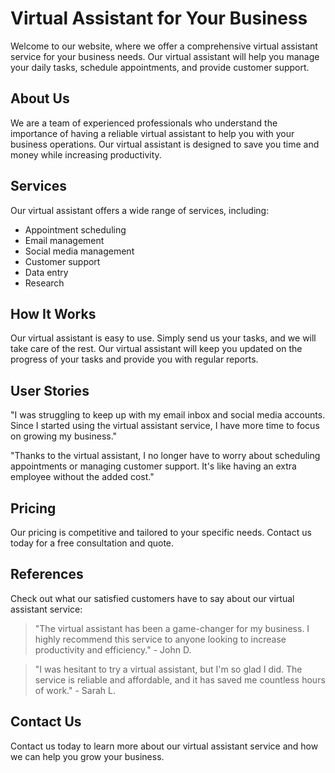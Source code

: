<!--font:Inter-->

# Virtual Assistant for Your Business

Welcome to our website, where we offer a comprehensive virtual assistant service for your business needs. Our virtual assistant will help you manage your daily tasks, schedule appointments, and provide customer support. 

## About Us

We are a team of experienced professionals who understand the importance of having a reliable virtual assistant to help you with your business operations. Our virtual assistant is designed to save you time and money while increasing productivity.

## Services

Our virtual assistant offers a wide range of services, including:

- Appointment scheduling
- Email management
- Social media management
- Customer support
- Data entry
- Research

## How It Works

Our virtual assistant is easy to use. Simply send us your tasks, and we will take care of the rest. Our virtual assistant will keep you updated on the progress of your tasks and provide you with regular reports.

## User Stories

"I was struggling to keep up with my email inbox and social media accounts. Since I started using the virtual assistant service, I have more time to focus on growing my business."

"Thanks to the virtual assistant, I no longer have to worry about scheduling appointments or managing customer support. It's like having an extra employee without the added cost."

## Pricing

Our pricing is competitive and tailored to your specific needs. Contact us today for a free consultation and quote.

## References

Check out what our satisfied customers have to say about our virtual assistant service:

> "The virtual assistant has been a game-changer for my business. I highly recommend this service to anyone looking to increase productivity and efficiency." - John D.

> "I was hesitant to try a virtual assistant, but I'm so glad I did. The service is reliable and affordable, and it has saved me countless hours of work." - Sarah L.

## Contact Us

Contact us today to learn more about our virtual assistant service and how we can help you grow your business.

<!--

Write me content for website with wallpaper which alt text is:

"A wallpaper with a simple graphic of a virtual assistant or chatbot, with space for messages and alerts, set against a gradient background."

The name/title of the page should not be 1:1 copy of the alt text but rather a real content of the website which is using this wallpaper.

- Use markdown format 
- Start with heading
- Heading should be short and concise
- The content should look like a real website 
- The website should not be about the wallpaper, wallpaper is just a related background
- Heading should be contain work "wallpaper" or "background"
- Include real sections like references, contact, user stories, etc. use things relevant to the page purpose.
- Feel free to use structure like headings, bullets, numbering, blockquotes, paragraphs, horizontal lines, etc.
- You can use formatting like bold or _italic_
- You can include UTF-8 emojis
- Links should be only #hash anchors (and you can refer to the document itself)
- Do not include images


---


# Virtual Assistant for Your Business

Welcome to our website, where we offer a comprehensive virtual assistant service for your business needs. Our virtual assistant will help you manage your daily tasks, schedule appointments, and provide customer support. 

## About Us

We are a team of experienced professionals who understand the importance of having a reliable virtual assistant to help you with your business operations. Our virtual assistant is designed to save you time and money while increasing productivity.

## Services

Our virtual assistant offers a wide range of services, including:

- Appointment scheduling
- Email management
- Social media management
- Customer support
- Data entry
- Research

## How It Works

Our virtual assistant is easy to use. Simply send us your tasks, and we will take care of the rest. Our virtual assistant will keep you updated on the progress of your tasks and provide you with regular reports.

## User Stories

"I was struggling to keep up with my email inbox and social media accounts. Since I started using the virtual assistant service, I have more time to focus on growing my business."

"Thanks to the virtual assistant, I no longer have to worry about scheduling appointments or managing customer support. It's like having an extra employee without the added cost."

## Pricing

Our pricing is competitive and tailored to your specific needs. Contact us today for a free consultation and quote.

## References

Check out what our satisfied customers have to say about our virtual assistant service:

> "The virtual assistant has been a game-changer for my business. I highly recommend this service to anyone looking to increase productivity and efficiency." - John D.

> "I was hesitant to try a virtual assistant, but I'm so glad I did. The service is reliable and affordable, and it has saved me countless hours of work." - Sarah L.

## Contact Us

Contact us today to learn more about our virtual assistant service and how we can help you grow your business.

-->
